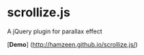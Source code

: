 # scrollize.js
A jQuery plugin for parallax effect

[**Demo**] (http://hamzeen.github.io/scrollize.js/)
